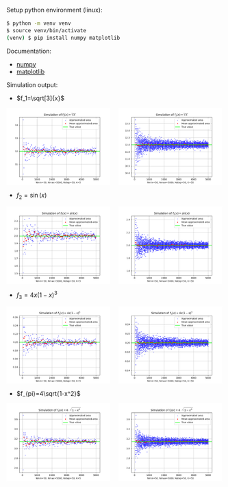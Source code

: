 Setup python environment (linux):

```bash
$ python -m venv venv
$ source venv/bin/activate
(venv) $ pip install numpy matplotlib  
```

Documentation:
- [numpy](https://numpy.org/doc/stable/)
- [matplotlib](https://matplotlib.org/stable/contents.html)

Simulation output:

- $f_1=\sqrt[3]{x}$

<div style="display: flex; justify-content: space-between;">
  <img src="./f1=cuberoot_x_and_k=5.png" alt="f1k=5" style="width: 48%;">
  <img src="./f1=cuberoot_x_and_k=50.png" alt="f1k=50" style="width: 48%;">
</div>

- $f_2=\sin(x)$

<div style="display: flex; justify-content: space-between;">
  <img src="./f2=sin_x_and_k=5.png" alt="f2k=5" style="width: 48%;">
  <img src="./f2=sin_x_and_k=50.png" alt="f2k=50" style="width: 48%;">
</div>

- $f_3=4x(1-x)^3$

<div style="display: flex; justify-content: space-between;">
  <img src="./f3=4x1-x3_x_and_k=5.png" alt="f3k=5" style="width: 48%;">
  <img src="./f3=4x1-x3_x_and_k=50.png" alt="f3k=50" style="width: 48%;">
</div>

- $f_{pi}=4\sqrt{1-x^2}$

<div style="display: flex; justify-content: space-between;">
  <img src="./fpi=sqrt1-x2_x_and_k=5.png" alt="fpik=5" style="width: 48%;">
  <img src="./fpi=sqrt1-x2_x_and_k=50.png" alt="fpik=50" style="width: 48%;">
</div>
